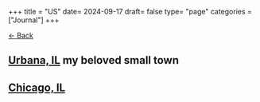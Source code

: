 +++
title = "US"
date= 2024-09-17
draft= false
type= "page"
categories = ["Journal"]
+++

[← Back](/journals/northamerica/)

## **[Urbana, IL](/urbana)** my beloved small town

## **[Chicago, IL](/journals/chicago)**